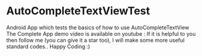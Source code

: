 # AutoCompleteTextViewTest
Android App which tests the basics of how to use AutoCompleteTextView
The Complete App demo video is available on youtube : 
If it is helpful to you then follow me (you can give it a star too), I will make some more useful standard codes..
  Happy Coding :)
